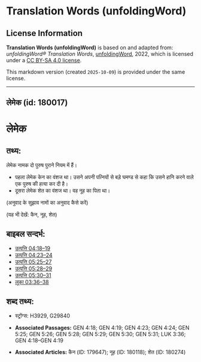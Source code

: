 # Translation Words (unfoldingWord)

## License Information

**Translation Words (unfoldingWord)** is based on and adapted from: _unfoldingWord® Translation Words_, [unfoldingWord](https://unfoldingword.org/utw), 2022, which is licensed under a [CC BY-SA 4.0 license](https://creativecommons.org/licenses/by-sa/4.0/legalcode.en).

This markdown version (created `2025-10-09`) is provided under the same license.



--------------------------------

## लेमेक (id: 180017)

लेमेक
=====

तथ्य:
-----

लेमेक नामक दो पुरुष पुराने नियम में हैं।

* पहला लेमेक केन का वंशज था। उसने अपनी पत्नियों से बड़े घमण्ड से कहा कि उसने हानि करने वाले एक पुरुष की हत्या कर दी है।
* दूसरा लेमेक शेत का वंशज था। वह नूह का पिता था।

(अनुवाद के सुझाव नामों का अनुवाद कैसे करें)

(यह भी देखें: कैन, नूह, शेत)

बाइबल सन्दर्भ:
--------------

* [उत्पत्ति 04:18–19](https://ref.ly/Gen4:18-Gen4:19)
* [उत्पत्ति 04:23–24](https://ref.ly/Gen4:23-Gen4:24)
* [उत्पत्ति 05:25–27](https://ref.ly/Gen5:25-Gen5:27)
* [उत्पत्ति 05:28–29](https://ref.ly/Gen5:28-Gen5:29)
* [उत्पत्ति 05:30–31](https://ref.ly/Gen5:30-Gen5:31)
* [लूका 03:36–38](https://ref.ly/Luke3:36-Luke3:38)

शब्द तथ्य:
----------

* स्ट्रोंग्स: H3929, G29840

* **Associated Passages:** GEN 4:18; GEN 4:19; GEN 4:23; GEN 4:24; GEN 5:25; GEN 5:26; GEN 5:28; GEN 5:29; GEN 5:30; GEN 5:31; LUK 3:36; GEN 4:18–GEN 4:19
* **Associated Articles:** कैन (ID: 179647); नूह (ID: 180118); शेत (ID: 180274)

